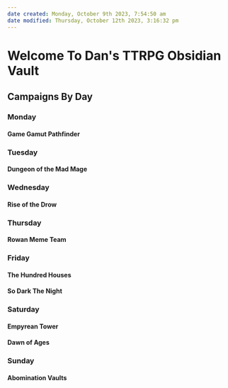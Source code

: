 ```yaml
---
date created: Monday, October 9th 2023, 7:54:50 am
date modified: Thursday, October 12th 2023, 3:16:32 pm
---
```

# Welcome To Dan's TTRPG Obsidian Vault
## Campaigns By Day
### Monday
#### Game Gamut Pathfinder
### Tuesday
#### Dungeon of the Mad Mage

### Wednesday
#### Rise of the Drow
### Thursday
#### Rowan Meme Team
### Friday
#### The Hundred Houses
#### So Dark The Night
### Saturday
#### Empyrean Tower
#### Dawn of Ages
### Sunday
#### Abomination Vaults
